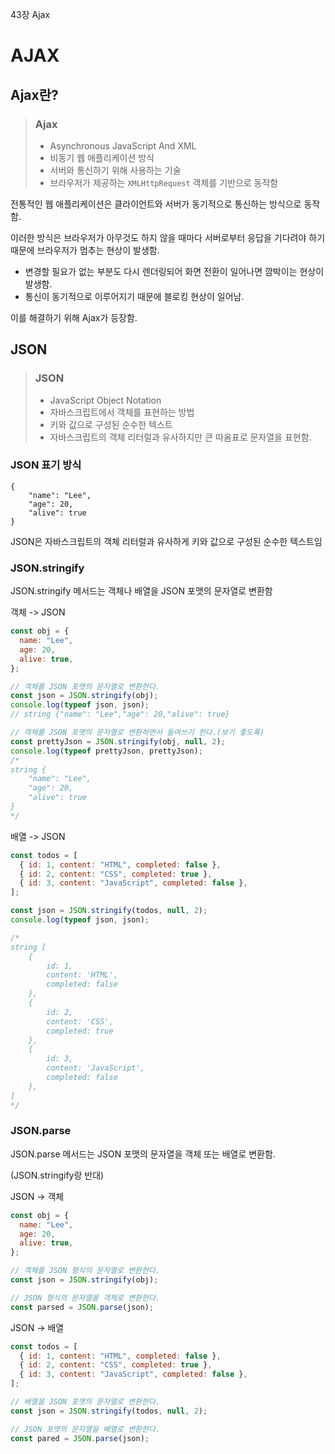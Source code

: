 43장 Ajax

# AJAX

## Ajax란?

> ### Ajax
>
> - Asynchronous JavaScript And XML
> - 비동기 웹 애플리케이션 방식
> - 서버와 통신하기 위해 사용하는 기술
> - 브라우저가 제공하는 `XMLHttpRequest` 객체를 기반으로 동작함

전통적인 웹 애플리케이션은 클라이언트와 서버가 동기적으로 통신하는 방식으로 동작함.

이러한 방식은 브라우저가 아무것도 하지 않을 때마다 서버로부터 응답을 기다려야 하기 때문에 브라우저가 멈추는 현상이 발생함.

- 변경할 필요가 없는 부분도 다시 렌더링되어 화면 전환이 일어나면 깜박이는 현상이 발생함.
- 통신이 동기적으로 이루어지기 때문에 블로킹 현상이 일어남.

이를 해결하기 위해 Ajax가 등장함.

## JSON

> ### JSON
>
> - JavaScript Object Notation
> - 자바스크립트에서 객체를 표현하는 방법
> - 키와 값으로 구성된 순수한 텍스트
> - 자바스크립트의 객체 리터럴과 유사하지만 큰 따옴표로 문자열을 표현함.

### JSON 표기 방식

```
{
	"name": "Lee",
    "age": 20,
    "alive": true
}
```

JSON은 자바스크립트의 객체 리터럴과 유사하게 키와 값으로 구성된 순수한 텍스트임

### JSON.stringify

JSON.stringify 메서드는 객체나 배열을 JSON 포맷의 문자열로 변환함

객체 -> JSON

```js
const obj = {
  name: "Lee",
  age: 20,
  alive: true,
};

// 객체를 JSON 포맷의 문자열로 변환한다.
const json = JSON.stringify(obj);
console.log(typeof json, json);
// string {"name": "Lee","age": 20,"alive": true}

// 객체를 JSON 포맷의 문자열로 변환하면서 들여쓰기 한다.(보기 좋도록)
const prettyJson = JSON.stringify(obj, null, 2);
console.log(typeof prettyJson, prettyJson);
/*
string {
	"name": "Lee",
    "age": 20,
    "alive": true
}
*/
```

배열 -> JSON

```js
const todos = [
  { id: 1, content: "HTML", completed: false },
  { id: 2, content: "CSS", completed: true },
  { id: 3, content: "JavaScript", completed: false },
];

const json = JSON.stringify(todos, null, 2);
console.log(typeof json, json);

/*
string [
	{
    	id: 1, 
        content: 'HTML', 
        completed: false
    },
    {
    	id: 2, 
        content: 'CSS', 
        completed: true
    },
    {
    	id: 3, 
        content: 'JavaScript', 
        completed: false
    },
]
*/
```

### JSON.parse

JSON.parse 메서드는 JSON 포맷의 문자열을 객체 또는 배열로 변환함.

(JSON.stringify랑 반대)

JSON -> 객체

```js
const obj = {
  name: "Lee",
  age: 20,
  alive: true,
};

// 객체를 JSON 형식의 문자열로 변환한다.
const json = JSON.stringify(obj);

// JSON 형식의 문자열을 객체로 변환한다.
const parsed = JSON.parse(json);
```

JSON -> 배열

```js
const todos = [
  { id: 1, content: "HTML", completed: false },
  { id: 2, content: "CSS", completed: true },
  { id: 3, content: "JavaScript", completed: false },
];

// 배열을 JSON 포맷의 문자열로 변환한다.
const json = JSON.stringify(todos, null, 2);

// JSON 포맷의 문자열을 배열로 변환한다.
const pared = JSON.parse(json);
```

